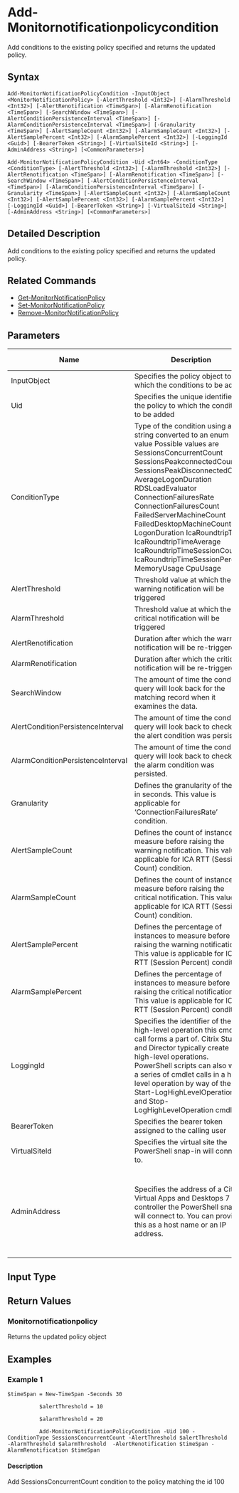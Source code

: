 ﻿
# Add-Monitornotificationpolicycondition
Add conditions to the existing policy specified and returns the updated policy.
## Syntax
```
Add-MonitorNotificationPolicyCondition -InputObject <MonitorNotificationPolicy> [-AlertThreshold <Int32>] [-AlarmThreshold <Int32>] [-AlertRenotification <TimeSpan>] [-AlarmRenotification <TimeSpan>] [-SearchWindow <TimeSpan>] [-AlertConditionPersistenceInterval <TimeSpan>] [-AlarmConditionPersistenceInterval <TimeSpan>] [-Granularity <TimeSpan>] [-AlertSampleCount <Int32>] [-AlarmSampleCount <Int32>] [-AlertSamplePercent <Int32>] [-AlarmSamplePercent <Int32>] [-LoggingId <Guid>] [-BearerToken <String>] [-VirtualSiteId <String>] [-AdminAddress <String>] [<CommonParameters>]

Add-MonitorNotificationPolicyCondition -Uid <Int64> -ConditionType <ConditionType> [-AlertThreshold <Int32>] [-AlarmThreshold <Int32>] [-AlertRenotification <TimeSpan>] [-AlarmRenotification <TimeSpan>] [-SearchWindow <TimeSpan>] [-AlertConditionPersistenceInterval <TimeSpan>] [-AlarmConditionPersistenceInterval <TimeSpan>] [-Granularity <TimeSpan>] [-AlertSampleCount <Int32>] [-AlarmSampleCount <Int32>] [-AlertSamplePercent <Int32>] [-AlarmSamplePercent <Int32>] [-LoggingId <Guid>] [-BearerToken <String>] [-VirtualSiteId <String>] [-AdminAddress <String>] [<CommonParameters>]
```
## Detailed Description
Add conditions to the existing policy specified and returns the updated policy.


## Related Commands

* [Get-MonitorNotificationPolicy](./Get-MonitorNotificationPolicy/)
* [Set-MonitorNotificationPolicy](./Set-MonitorNotificationPolicy/)
* [Remove-MonitorNotificationPolicy](./Remove-MonitorNotificationPolicy/)
## Parameters
| Name   | Description | Required? | Pipeline Input | Default Value |
| --- | --- | --- | --- | --- |
| InputObject | Specifies the policy object to which the conditions to be added | true | true (ByValue) |  |
| Uid | Specifies the unique identifier of the policy to which the conditions to be added | true | false |  |
| ConditionType | Type of the condition using a text string converted to an enum value Possible values are SessionsConcurrentCount SessionsPeakconnectedCount SessionsPeakDisconnectedCount AverageLogonDuration RDSLoadEvaluator ConnectionFailuresRate ConnectionFailuresCount FailedServerMachineCount FailedDesktopMachineCount LogonDuration IcaRoundtripTime IcaRoundtripTimeAverage IcaRoundtripTimeSessionCount IcaRoundtripTimeSessionPercent MemoryUsage CpuUsage | true | false |  |
| AlertThreshold | Threshold value at which the warning notification will be triggered | false | false |  |
| AlarmThreshold | Threshold value at which the critical notification will be triggered | false | false |  |
| AlertRenotification | Duration after which the warning notification will be re-triggered | false | false |  |
| AlarmRenotification | Duration after which the critical notification will be re-triggered | false | false |  |
| SearchWindow | The amount of time the condition query will look back for the matching record when it examines the data. | false | false |  |
| AlertConditionPersistenceInterval | The amount of time the condition query will look back to check if the alert condition was persisted. | false | false |  |
| AlarmConditionPersistenceInterval | The amount of time the condition query will look back to check if the alarm condition was persisted. | false | false |  |
| Granularity | Defines the granularity of the rate in seconds. This value is applicable for ‘ConnectionFailuresRate’ condition. | false | false |  |
| AlertSampleCount | Defines the count of instances to measure before raising the warning notification. This value is applicable for ICA RTT (Session Count) condition. | false | false |  |
| AlarmSampleCount | Defines the count of instances to measure before raising the critical notification. This value is applicable for ICA RTT (Session Count) condition. | false | false |  |
| AlertSamplePercent | Defines the percentage of instances to measure before raising the warning notification. This value is applicable for ICA RTT (Session Percent) condition. | false | false |  |
| AlarmSamplePercent | Defines the percentage of instances to measure before raising the critical notification. This value is applicable for ICA RTT (Session Percent) condition. | false | false |  |
| LoggingId | Specifies the identifier of the high-level operation this cmdlet call forms a part of. Citrix Studio and Director typically create high-level operations. PowerShell scripts can also wrap a series of cmdlet calls in a high-level operation by way of the Start-LogHighLevelOperation and Stop-LogHighLevelOperation cmdlets. | false | false |  |
| BearerToken | Specifies the bearer token assigned to the calling user | false | false |  |
| VirtualSiteId | Specifies the virtual site the PowerShell snap-in will connect to. | false | false |  |
| AdminAddress | Specifies the address of a Citrix Virtual Apps and Desktops 7 controller the PowerShell snap-in will connect to. You can provide this as a host name or an IP address. | false | false | Localhost. Once a value is provided by any cmdlet, this value becomes the default. |

## Input Type

### 

## Return Values

### Monitornotificationpolicy
Returns the updated policy object
## Examples

### Example 1
```
$timeSpan = New-TimeSpan -Seconds 30

          $alertThreshold = 10

          $alarmThreshold = 20

          Add-MonitorNotificationPolicyCondition -Uid 100 -ConditionType SessionsConcurrentCount -AlertThreshold $alertThreshold -AlarmThreshold $alarmThreshold  -AlertRenotification $timeSpan -AlarmRenotification $timeSpan
```
#### Description
Add SessionsConcurrentCount condition to the policy matching the id 100
